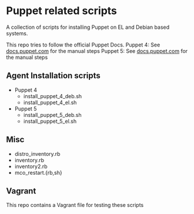 Puppet related scripts
======================
A collection of scripts for installing Puppet on EL and Debian based systems.

This repo tries to follow the official Puppet Docs.
Puppet 4: See [docs.puppet.com](https://docs.puppet.com/puppet/4.10/puppet_collections.html) for the manual steps
Puppet 5: See [docs.puppet.com](https://docs.puppet.com/puppet/5.0/puppet_platform.html) for the manual steps

Agent Installation scripts
--------------------------

* Puppet 4
  * install_puppet_4_deb.sh
  * install_puppet_4_el.sh
* Puppet 5
  * install_puppet_5_deb.sh
  * install_puppet_5_el.sh

Misc
----

* distro_inventory.rb
* inventory.rb
* inventory2.rb
* mco_restart.{rb,sh}

Vagrant
-------

This repo contains a Vagrant file for testing these scripts
